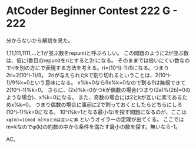 # AtCoder Beginner Contest 222 G - 222
分からないから解説を見た。

1,11,111,1111,...と1が並ぶ数をrepunitと呼ぶらしい。
この問題のように2が並ぶ数は、仮にi番目のrepunitをriとすると2riになる。
そのままでは扱いにくい数なのでriを別の方にで表現する方法を考える。ri=(10^i)-1)/9になる。つまり2ri=2(10^i-1)/9。
2riが与えられたkで割り切れるということは、2(10^i-1)/9%k=0という意味になる。
x%k=0なら9x%k=0なので割る9は無視できて2(10^i-1)%k=0。
さらに、(2x)%k=0かつkが偶数の場合(つまり(2a)%(2b)=0のような場合)、x%k=0になる。
また、奇数の場合には2とkが互いに素であるためx%k=0。
つまり偶数の場合に事前に2で割っておくとしたらどちらにしろ(10^i-1)%k=0になる。
10^i%k=1となる最小なiを探す問題になるのが、ここは `xφ(m)=1(mod m)※xとmは互いに素` というオイラーの定理が出てくる。
ここではm=kなのでφ(k)の約数の中から条件を満たす最小の数を探す。無いなら-1。

AC。
